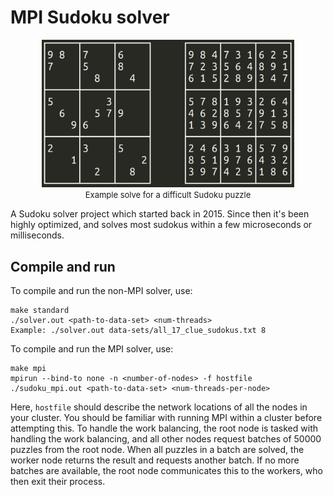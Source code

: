 # MPI Sudoku solver

<p align="center">
	<img src="/examples/solved.png" width="80%" />
	<br>
	<font size="2">
		Example solve for a difficult Sudoku puzzle
	</font>
</p>


A Sudoku solver project which started back in 2015. Since then it's been highly optimized, and solves most sudokus within a few microseconds or milliseconds.

## Compile and run

To compile and run the non-MPI solver, use:

	make standard
	./solver.out <path-to-data-set> <num-threads>
	Example: ./solver.out data-sets/all_17_clue_sudokus.txt 8

To compile and run the MPI solver, use:

	make mpi
	mpirun --bind-to none -n <number-of-nodes> -f hostfile ./sudoku_mpi.out <path-to-data-set> <num-threads-per-node>

Here, `hostfile` should describe the network locations of all the nodes in your cluster. You should be familiar with running MPI within a cluster before attempting this. To handle the work balancing, the root node is tasked with handling the work balancing, and all other nodes request batches of 50000 puzzles from the root node. When all puzzles in a batch are solved, the worker node returns the result and requests another batch. If no more batches are available, the root node communicates this to the workers, who then exit their process. 
